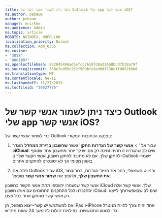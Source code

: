 ```yaml
---
title: כיצד ניתן לשמור אנשי קשר של Outlook שלי app אנשי קשר iOS?
ms.author: pebaum
author: pebaum
manager: mnirkhe
ms.audience: Admin
ms.topic: article
ROBOTS: NOINDEX, NOFOLLOW
localization_priority: Normal
ms.collection: Adm_O365
ms.custom:
- "3058"
- "9001097"
ms.openlocfilehash: 822045496ad5efcc7610fd8a316b8bcd7b38a79f
ms.sourcegitcommit: 358e7ed05c262f909bfa9ed0df730e1fd89266b8
ms.translationtype: MT
ms.contentlocale: he-IL
ms.lasthandoff: 11/27/2019
ms.locfileid: "39627775"
---
```

# <a name="how-do-i-save-my-outlook-contacts-to-my-ios-contacts-app"></a>כיצד ניתן לשמור אנשי קשר של Outlook שלי app אנשי קשר iOS?

כדי לשמור אנשי קשר של Outlook בפנקס הכתובות המקורי:
 
1. עבור אל ' > **אנשי קשר** **של הגדרות התקן**' ואשר **שחשבון ברירת המחדל** מוגדר **כiCloud**. שים לב שהגדרה זו תהיה זמינה רק אם יש לך יותר מחשבון אחד שנוסף להתקן שלך. אם לא מחובר להתקן חשבון, אנשי הקשר שלך ב-Outlook יישמרו באופן מקומי אך לא יסונכרנו להתקנים אחרים.
 
2. פתח את Outlook עבור iOS, ובניווט השמאלי, בחר את הציוד הגדרות, בחר **בחר את החשבון שלך**, ולהפוך את **שמור אנשי קשר** מופעל.
 
אנשי קשר שנשמרו יתווספו תחת אנשי הקשר בחשבון iCloud שלך. אנשי קשר אלה יסתנכרנו לכל ההתקנים החתומים עם אותו חשבון iCloud. שים לב שבאפשרותך לייצא רק אנשי קשר מהתקן אחד בכל פעם.
 
אם למשתמש יש קשר-ייצוא מופעל, הן iPad ו-iPhone אחד יהיה צורך להיות מנוטרל כדי למנוע התנגשויות. כפילויות יכולות להימשך 24 שעות מחדש.